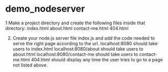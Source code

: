# demo_nodeserver

1 Make a project directory and create the following files inside that directory:
index.html
about.html
contact-me.html
404.html

2. Create your node.js server file index.js and add the code needed to serve the right page according to the url.
localhost:8080 should take users to index.html
localhost:8080/about should take users to about.html
localhost:8080/contact-me should take users to contact-me.html
404.html should display any time the user tries to go to a page not listed above.